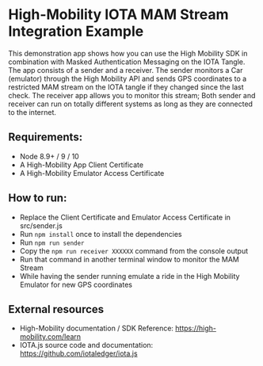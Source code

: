 # High-Mobility IOTA MAM Stream Integration Example

This demonstration app shows how you can use the High Mobility SDK in combination with Masked Authentication Messaging on the IOTA Tangle.
The app consists of a sender and a receiver. The sender monitors a Car (emulator) through the High Mobility API and sends GPS coordinates
to a restricted MAM stream on the IOTA tangle if they changed since the last check. The receiver app allows you to monitor this stream;
Both sender and receiver can run on totally different systems as long as they are connected to the internet.

## Requirements:

 - Node 8.9+ / 9 / 10
 - A High-Mobility App Client Certificate
 - A High-Mobility Emulator Access Certificate

## How to run:

 - Replace the Client Certificate and Emulator Access Certificate in src/sender.js
 - Run `npm install` once to install the dependencies
 - Run `npm run sender`
 - Copy the `npm run receiver XXXXXX` command from the console output
 - Run that command in another terminal window to monitor the MAM Stream
 - While having the sender running emulate a ride in the High Mobility Emulator for new GPS coordinates

## External resources

 - High-Mobility documentation / SDK Reference: https://high-mobility.com/learn
 - IOTA.js source code and documentation: https://github.com/iotaledger/iota.js
